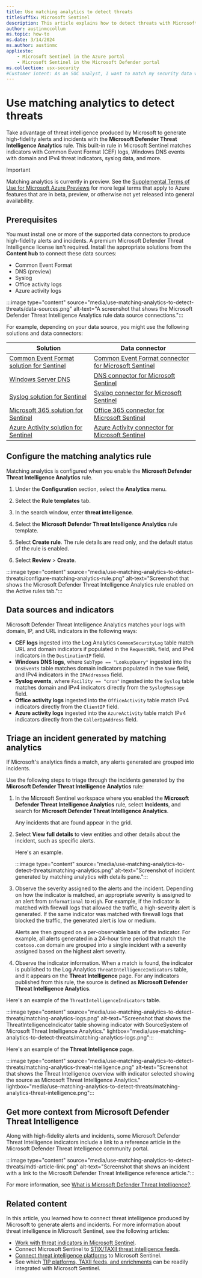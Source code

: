 ```yaml
---
title: Use matching analytics to detect threats
titleSuffix: Microsoft Sentinel
description: This article explains how to detect threats with Microsoft-generated threat intelligence in Microsoft Sentinel.
author: austinmccollum
ms.topic: how-to
ms.date: 3/14/2024
ms.author: austinmc
appliesto:
    - Microsoft Sentinel in the Azure portal
    - Microsoft Sentinel in the Microsoft Defender portal
ms.collection: usx-security
#Customer intent: As an SOC analyst, I want to match my security data with Microsoft threat intelligence so that I can generate high-fidelity alerts and incidents.
---
```


# Use matching analytics to detect threats

Take advantage of threat intelligence produced by Microsoft to generate high-fidelity alerts and incidents with the **Microsoft Defender Threat Intelligence Analytics** rule. This built-in rule in Microsoft Sentinel matches indicators with Common Event Format (CEF) logs, Windows DNS events with domain and IPv4 threat indicators, syslog data, and more.

> [!IMPORTANT]
> Matching analytics is currently in preview. See the [Supplemental Terms of Use for Microsoft Azure Previews](https://azure.microsoft.com/support/legal/preview-supplemental-terms/) for more legal terms that apply to Azure features that are in beta, preview, or otherwise not yet released into general availability.
>

## Prerequisites

You must install one or more of the supported data connectors to produce high-fidelity alerts and incidents. A premium Microsoft Defender Threat Intelligence license isn't required. Install the appropriate solutions from the **Content hub** to connect these data sources:

  - Common Event Format
  - DNS (preview)
  - Syslog
  - Office activity logs
  - Azure activity logs

  :::image type="content" source="media/use-matching-analytics-to-detect-threats/data-sources.png" alt-text="A screenshot that shows the Microsoft Defender Threat Intelligence Analytics rule data source connections."::: 

  For example, depending on your data source, you might use the following solutions and data connectors:

  |Solution |Data connector  |
  |---------|---------|
  |[Common Event Format solution for Sentinel](https://azuremarketplace.microsoft.com/marketplace/apps/azuresentinel.azure-sentinel-solution-commoneventformat?tab=Overview) | [Common Event Format connector for Microsoft Sentinel](data-connectors/common-event-format-cef.md)|
  |[Windows Server DNS](https://azuremarketplace.microsoft.com/marketplace/apps/azuresentinel.azure-sentinel-solution-dns?tab=Overview)  |[DNS connector for Microsoft Sentinel](data-connectors/dns.md) |
  |[Syslog solution for Sentinel](https://azuremarketplace.microsoft.com/marketplace/apps/azuresentinel.azure-sentinel-solution-syslog?tab=Overview)  |[Syslog connector for Microsoft Sentinel](data-connectors/syslog.md)  |
  |[Microsoft 365 solution for Sentinel](https://azuremarketplace.microsoft.com/marketplace/apps/azuresentinel.azure-sentinel-solution-office365?tab=Overview) | [Office 365 connector for Microsoft Sentinel](data-connectors/office-365.md)    |
  |[Azure Activity solution for Sentinel](https://azuremarketplace.microsoft.com/marketplace/apps/azuresentinel.azure-sentinel-solution-azureactivity?tab=Overview)    |  [Azure Activity connector for Microsoft Sentinel](data-connectors/azure-activity.md)       |

## Configure the matching analytics rule

Matching analytics is configured when you enable the **Microsoft Defender Threat Intelligence Analytics** rule.

1. Under the **Configuration** section, select the **Analytics** menu.

1. Select the **Rule templates** tab.

1. In the search window, enter **threat intelligence**.

1. Select the **Microsoft Defender Threat Intelligence Analytics** rule template.

1. Select **Create rule**. The rule details are read only, and the default status of the rule is enabled.

1. Select **Review** > **Create**.

:::image type="content" source="media/use-matching-analytics-to-detect-threats/configure-matching-analytics-rule.png" alt-text="Screenshot that shows the Microsoft Defender Threat Intelligence Analytics rule enabled on the Active rules tab.":::

## Data sources and indicators

Microsoft Defender Threat Intelligence Analytics matches your logs with domain, IP, and URL indicators in the following ways:

- **CEF logs** ingested into the Log Analytics `CommonSecurityLog` table match URL and domain indicators if populated in the `RequestURL` field, and IPv4 indicators in the `DestinationIP` field.
- **Windows DNS logs**, where `SubType == "LookupQuery"` ingested into the `DnsEvents` table matches domain indicators populated in the `Name` field, and IPv4 indicators in the `IPAddresses` field.
- **Syslog events**, where `Facility == "cron"` ingested into the `Syslog` table matches domain and IPv4 indicators directly from the `SyslogMessage` field.
- **Office activity logs** ingested into the `OfficeActivity` table match IPv4 indicators directly from the `ClientIP` field.
- **Azure activity logs** ingested into the `AzureActivity` table match IPv4 indicators directly from the `CallerIpAddress` field.

## Triage an incident generated by matching analytics

If Microsoft's analytics finds a match, any alerts generated are grouped into incidents.

Use the following steps to triage through the incidents generated by the **Microsoft Defender Threat Intelligence Analytics** rule:

1. In the Microsoft Sentinel workspace where you enabled the **Microsoft Defender Threat Intelligence Analytics** rule, select **Incidents**, and search for **Microsoft Defender Threat Intelligence Analytics**.

    Any incidents that are found appear in the grid.

1. Select **View full details** to view entities and other details about the incident, such as specific alerts.

    Here's an example.

    :::image type="content" source="media/use-matching-analytics-to-detect-threats/matching-analytics.png" alt-text="Screenshot of incident generated by matching analytics with details pane.":::

1. Observe the severity assigned to the alerts and the incident. Depending on how the indicator is matched, an appropriate severity is assigned to an alert from `Informational` to `High`. For example, if the indicator is matched with firewall logs that allowed the traffic, a high-severity alert is generated. If the same indicator was matched with firewall logs that blocked the traffic, the generated alert is low or medium.

    Alerts are then grouped on a per-observable basis of the indicator. For example, all alerts generated in a 24-hour time period that match the `contoso.com` domain are grouped into a single incident with a severity assigned based on the highest alert severity.

1. Observe the indicator information. When a match is found, the indicator is published to the Log Analytics `ThreatIntelligenceIndicators` table, and it appears on the **Threat Intelligence** page. For any indicators published from this rule, the source is defined as **Microsoft Defender Threat Intelligence Analytics**.

Here's an example of the `ThreatIntelligenceIndicators` table.

:::image type="content" source="media/use-matching-analytics-to-detect-threats/matching-analytics-logs.png" alt-text="Screenshot that shows the ThreatIntelligenceIndicator table showing indicator with SourceSystem of Microsoft Threat Intelligence Analytics." lightbox="media/use-matching-analytics-to-detect-threats/matching-analytics-logs.png":::

Here's an example of the **Threat Intelligence** page.

:::image type="content" source="media/use-matching-analytics-to-detect-threats/matching-analytics-threat-intelligence.png" alt-text="Screenshot that shows the Threat Intelligence overview with indicator selected showing the source as Microsoft Threat Intelligence Analytics." lightbox="media/use-matching-analytics-to-detect-threats/matching-analytics-threat-intelligence.png":::

## Get more context from Microsoft Defender Threat Intelligence

Along with high-fidelity alerts and incidents, some Microsoft Defender Threat Intelligence indicators include a link to a reference article in the Microsoft Defender Threat Intelligence community portal.

:::image type="content" source="media/use-matching-analytics-to-detect-threats/mdti-article-link.png" alt-text="Screenshot that shows an incident with a link to the Microsoft Defender Threat Intelligence reference article.":::

For more information, see [What is Microsoft Defender Threat Intelligence?](/defender/threat-intelligence/what-is-microsoft-defender-threat-intelligence-defender-ti).

## Related content

In this article, you learned how to connect threat intelligence produced by Microsoft to generate alerts and incidents. For more information about threat intelligence in Microsoft Sentinel, see the following articles:

- [Work with threat indicators in Microsoft Sentinel](work-with-threat-indicators.md).
- Connect Microsoft Sentinel to [STIX/TAXII threat intelligence feeds](./connect-threat-intelligence-taxii.md).
- [Connect threat intelligence platforms](./connect-threat-intelligence-tip.md) to Microsoft Sentinel.
- See which [TIP platforms, TAXII feeds, and enrichments](threat-intelligence-integration.md) can be readily integrated with Microsoft Sentinel.

